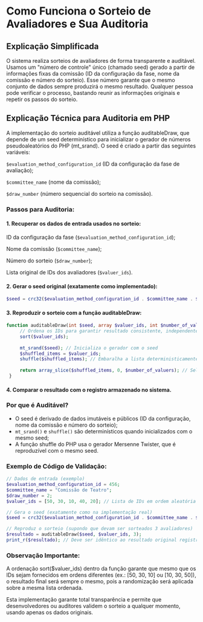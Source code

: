 # Como Funciona o Sorteio de Avaliadores e Sua Auditoria

## Explicação Simplificada
O sistema realiza sorteios de avaliadores de forma transparente e auditável. Usamos um "número de controle" único (chamado seed) gerado a partir de informações fixas da comissão (ID da configuração da fase, nome da comissão e número do sorteio). Esse número garante que o mesmo conjunto de dados sempre produzirá o mesmo resultado. Qualquer pessoa pode verificar o processo, bastando reunir as informações originais e repetir os passos do sorteio.

## Explicação Técnica para Auditoria em PHP
A implementação do sorteio auditável utiliza a função auditableDraw, que depende de um seed determinístico para inicializar o gerador de números pseudoaleatórios do PHP (mt_srand). O seed é criado a partir das seguintes variáveis:

`$evaluation_method_configuration_id` (ID da configuração da fase de avaliação);

`$committee_name` (nome da comissão);

`$draw_number` (número sequencial do sorteio na comissão).

### Passos para Auditoria:
#### 1. Recuperar os dados de entrada usados no sorteio:

ID da configuração da fase (`$evaluation_method_configuration_id`);

Nome da comissão (`$committee_name`);

Número do sorteio (`$draw_number`);

Lista original de IDs dos avaliadores (`$valuer_ids`).

#### 2. Gerar o seed original (exatamente como implementado):

```php
$seed = crc32($evaluation_method_configuration_id . $committee_name . $draw_number);
```

#### 3. Reproduzir o sorteio com a função auditableDraw:

```php
function auditableDraw(int $seed, array $valuer_ids, int $number_of_valuers) {
     // Ordena os IDs para garantir resultado consistente, independente da ordem de entrada
     sort($valuer_ids);
     
     mt_srand($seed); // Inicializa o gerador com o seed
     $shuffled_items = $valuer_ids;
     shuffle($shuffled_items); // Embaralha a lista deterministicamente
     
     return array_slice($shuffled_items, 0, $number_of_valuers); // Seleciona os N primeiros
 }
```

#### 4. Comparar o resultado com o registro armazenado no sistema.

### Por que é Auditável?
- O seed é derivado de dados imutáveis e públicos (ID da configuração, nome da comissão e número do sorteio);
- `mt_srand()` e `shuffle()` são determinísticos quando inicializados com o mesmo seed;
- A função shuffle do PHP usa o gerador Mersenne Twister, que é reproduzível com o mesmo seed.

### Exemplo de Código de Validação:
```php
// Dados de entrada (exemplo)
$evaluation_method_configuration_id = 456;
$committee_name = "Comissão de Teatro";
$draw_number = 2;
$valuer_ids = [50, 30, 10, 40, 20]; // Lista de IDs em ordem aleatória

// Gera o seed (exatamente como na implementação real)
$seed = crc32($evaluation_method_configuration_id . $committee_name . $draw_number);

// Reproduz o sorteio (supondo que devam ser sorteados 3 avaliadores)
$resultado = auditableDraw($seed, $valuer_ids, 3);
print_r($resultado); // Deve ser idêntico ao resultado original registrado
```

### Observação Importante:
A ordenação sort($valuer_ids) dentro da função garante que mesmo que os IDs sejam fornecidos em ordens diferentes (ex.: [50, 30, 10] ou [10, 30, 50]), o resultado final será sempre o mesmo, pois a randomização será aplicada sobre a mesma lista ordenada.

Esta implementação garante total transparência e permite que desenvolvedores ou auditores validem o sorteio a qualquer momento, usando apenas os dados originais.

